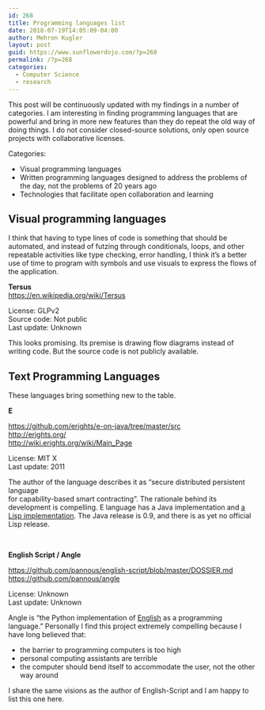 ```yaml
---
id: 268
title: Programming languages list
date: 2018-07-19T14:05:09-04:00
author: Mehron Kugler
layout: post
guid: https://www.sunflowerdojo.com/?p=268
permalink: /?p=268
categories:
  - Computer Science
  - research
---
```

This post will be continuously updated with my findings in a number of categories. I am interesting in finding programming languages that are powerful and bring in more new features than they do repeat the old way of doing things. I do not consider closed-source solutions, only open source projects with collaborative licenses.

Categories:

  * Visual programming languages
  * Written programming languages designed to address the problems of the day, not the problems of 20 years ago
  * Technologies that facilitate open collaboration and learning

## Visual programming languages

I think that having to type lines of code is something that should be automated, and instead of futzing through conditionals, loops, and other repeatable activities like type checking, error handling, I think it&#8217;s a better use of time to program with symbols and use visuals to express the flows of the application.

**Tersus**  
<https://en.wikipedia.org/wiki/Tersus>

License: GLPv2  
Source code: Not public  
Last update: Unknown

This looks promising. Its premise is drawing flow diagrams instead of writing code. But the source code is not publicly available.

## Text Programming Languages

These languages bring something new to the table.

**E**

https://github.com/erights/e-on-java/tree/master/src  
http://erights.org/  
http://wiki.erights.org/wiki/Main_Page

License: MIT X  
Last update: 2011

The author of the language describes it as &#8220;secure distributed persistent language  
for capability-based smart contracting&#8221;. The rationale behind its development is compelling. E language has a Java implementation and [a Lisp implementation](https://github.com/kpreid/e-on-cl). The Java release is 0.9, and there is as yet no official Lisp release.

&nbsp;

**English Script / Angle**

https://github.com/pannous/english-script/blob/master/DOSSIER.md  
https://github.com/pannous/angle

License: Unknown  
Last update: Unknown

Angle is &#8220;the Python implementation of [English](https://github.com/pannous/english-script) as a programming language.&#8221; Personally I find this project extremely compelling because I have long believed that:

  * the barrier to programming computers is too high
  * personal computing assistants are terrible
  * the computer should bend itself to accommodate the user, not the other way around

I share the same visions as the author of English-Script and I am happy to list this one here.
